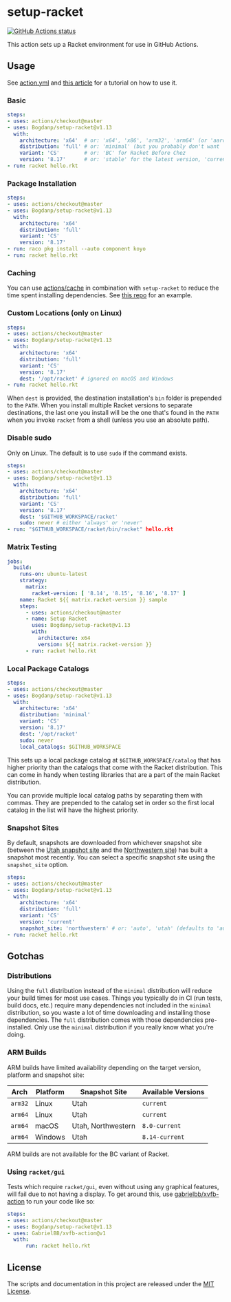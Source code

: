 # setup-racket

<p align="left">
  <a href="https://github.com/Bogdanp/setup-racket/actions?query=workflow%3A%22CI%22"><img alt="GitHub Actions status" src="https://github.com/Bogdanp/setup-racket/workflows/CI/badge.svg"></a>
</p>

This action sets up a Racket environment for use in GitHub Actions.

## Usage

See [action.yml](action.yml) and [this article][article] for a
tutorial on how to use it.

### Basic

```yaml
steps:
- uses: actions/checkout@master
- uses: Bogdanp/setup-racket@v1.13
  with:
    architecture: 'x64'  # or: 'x64', 'x86', 'arm32', 'arm64' (or 'aarch64')
    distribution: 'full' # or: 'minimal' (but you probably don't want 'minimal', see note at the bottom of this doc), or 'test' (only on 'current' Northwestern snapshot)
    variant: 'CS'        # or: 'BC' for Racket Before Chez
    version: '8.17'      # or: 'stable' for the latest version, 'current' for the latest snapshot, 'pre-release' for the latest pre-release build (defaults to 'stable')
- run: racket hello.rkt
```

### Package Installation

```yaml
steps:
- uses: actions/checkout@master
- uses: Bogdanp/setup-racket@v1.13
  with:
    architecture: 'x64'
    distribution: 'full'
    variant: 'CS'
    version: '8.17'
- run: raco pkg install --auto component koyo
- run: racket hello.rkt
```

### Caching

You can use [actions/cache] in combination with `setup-racket` to
reduce the time spent installing dependencies.  See [this repo][cache]
for an example.

### Custom Locations (only on Linux)

```yaml
steps:
- uses: actions/checkout@master
- uses: Bogdanp/setup-racket@v1.13
  with:
    architecture: 'x64'
    distribution: 'full'
    variant: 'CS'
    version: '8.17'
    dest: '/opt/racket' # ignored on macOS and Windows
- run: racket hello.rkt
```

When `dest` is provided, the destination installation's `bin` folder
is prepended to the `PATH`.  When you install multiple Racket versions
to separate destinations, the last one you install will be the one
that's found in the `PATH` when you invoke `racket` from a shell
(unless you use an absolute path).

### Disable sudo

Only on Linux. The default is to use `sudo` if the command exists.

```yaml
steps:
- uses: actions/checkout@master
- uses: Bogdanp/setup-racket@v1.13
  with:
    architecture: 'x64'
    distribution: 'full'
    variant: 'CS'
    version: '8.17'
    dest: '$GITHUB_WORKSPACE/racket'
    sudo: never # either 'always' or 'never'
- run: "$GITHUB_WORKSPACE/racket/bin/racket" hello.rkt
```

### Matrix Testing

```yaml
jobs:
  build:
    runs-on: ubuntu-latest
    strategy:
      matrix:
        racket-version: [ '8.14', '8.15', '8.16', '8.17' ]
    name: Racket ${{ matrix.racket-version }} sample
    steps:
      - uses: actions/checkout@master
      - name: Setup Racket
        uses: Bogdanp/setup-racket@v1.13
        with:
          architecture: x64
          version: ${{ matrix.racket-version }}
      - run: racket hello.rkt
```

### Local Package Catalogs

```yaml
steps:
- uses: actions/checkout@master
- uses: Bogdanp/setup-racket@v1.13
  with:
    architecture: 'x64'
    distribution: 'minimal'
    variant: 'CS'
    version: '8.17'
    dest: '/opt/racket'
    sudo: never
    local_catalogs: $GITHUB_WORKSPACE
```

This sets up a local package catalog at `$GITHUB_WORKSPACE/catalog`
that has higher priority than the catalogs that come with the Racket
distribution.  This can come in handy when testing libraries that are
a part of the main Racket distribution.

You can provide multiple local catalog paths by separating them with
commas.  They are prepended to the catalog set in order so the first
local catalog in the list will have the highest priority.

### Snapshot Sites

By default, snapshots are downloaded from whichever snapshot site
(between the [Utah snapshot site] and the [Northwestern site]) has
built a snapshot most recently.  You can select a specific snapshot
site using the `snapshot_site` option.

```yaml
steps:
- uses: actions/checkout@master
- uses: Bogdanp/setup-racket@v1.13
  with:
    architecture: 'x64'
    distribution: 'full'
    variant: 'CS'
    version: 'current'
    snapshot_site: 'northwestern' # or: 'auto', 'utah' (defaults to 'auto')
- run: racket hello.rkt
```

[Utah snapshot site]: https://users.cs.utah.edu/plt/snapshots/
[Northwestern site]: https://plt.cs.northwestern.edu/snapshots/


## Gotchas

### Distributions

Using the `full` distribution instead of the `minimal` distribution
will reduce your build times for most use cases.  Things you typically
do in CI (run tests, build docs, etc.) require many dependencies not
included in the `minimal` distribution, so you waste a lot of time
downloading and installing those dependencies.  The `full` distribution
comes with those dependencies pre-installed.  Only use the `minimal`
distribution if you really know what you're doing.

### ARM Builds

ARM builds have limited availability depending on the target version,
platform and snapshot site:

| Arch    | Platform | Snapshot Site      | Available Versions |
|---------|----------|--------------------|--------------------|
| `arm32` | Linux    | Utah               | `current`          |
| `arm64` | Linux    | Utah               | `current`          |
| `arm64` | macOS    | Utah, Northwestern | `8.0-current`      |
| `arm64` | Windows  | Utah               | `8.14-current`     |

ARM builds are not available for the BC variant of Racket.

### Using `racket/gui`

Tests which require `racket/gui`, even without using any graphical
features, will fail due to not having a display. To get around this,
use [gabrielbb/xvfb-action] to run your code like so:

```yaml
steps:
- uses: actions/checkout@master
- uses: Bogdanp/setup-racket@v1.13
- uses: GabrielBB/xvfb-action@v1
  with:
      run: racket hello.rkt
```


## License

The scripts and documentation in this project are released under the [MIT License](LICENSE).

[article]: https://defn.io/2020/05/05/github-actions-for-racket-revised/
[actions/cache]: https://github.com/actions/cache
[cache]: https://github.com/Bogdanp/setup-racket-cache-example
[gabrielbb/xvfb-action]: https://github.com/marketplace/actions/gabrielbb-xvfb-action
